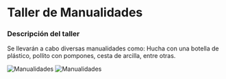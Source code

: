 # Taller de Manualidades

### Descripción del taller

Se llevarán a cabo diversas manualidades como: Hucha con una botella de plástico, pollito con pompones, cesta de arcilla, entre otras.

![Manualidades](/Ludoteca-tolon-tolon/assets/images/manualidades.jpg)
![Manualidades](/Ludoteca-tolon-tolon/assets/images/manualidades1.jpg)

